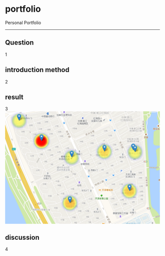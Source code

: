# portfolio
Personal Portfolio
<hr>


## Question
1
## introduction method
2
## result
3 [![Heat Map!](./screenshot.png "Heat Map")](https://dfjoafjdi.github.io/portfolio/map.html)
## discussion
4
